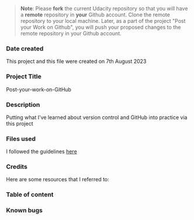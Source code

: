 >**Note**: Please **fork** the current Udacity repository so that you will have a **remote** repository in **your** Github account. Clone the remote repository to your local machine. Later, as a part of the project "Post your Work on Github", you will push your proposed changes to the remote repository in your Github account.

### Date created
This project and this file were created on 7th August 2023

### Project Title
Post-your-work-on-GitHub

### Description
Putting what I've learned about version control and GitHub into practice via this project

### Files used
I followed the guidelines [here](https://docs.google.com/document/d/1PL-MnkFuN49p5Y-M6pz6GZGzzdoohocs9UaMWZfk9dQ/edit?pli=1)

### Credits
Here are some resources that I referred to:

### Table of content

### Known bugs
